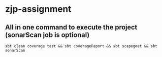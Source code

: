 # zjp-assignment

## All in one command to execute the project (sonarScan job is optional)

``
sbt clean coverage test && sbt coverageReport && sbt scapegoat && sbt sonarScan
``
